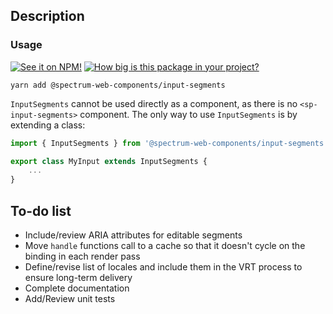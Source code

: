 ## Description

### Usage

[![See it on NPM!](https://img.shields.io/npm/v/@spectrum-web-components/input-segments?style=for-the-badge)](https://www.npmjs.com/package/@spectrum-web-components/input-segments)
[![How big is this package in your project?](https://img.shields.io/bundlephobia/minzip/@spectrum-web-components/input-segments?style=for-the-badge)](https://bundlephobia.com/result?p=@spectrum-web-components/input-segments)

```
yarn add @spectrum-web-components/input-segments
```

`InputSegments` cannot be used directly as a component, as there is no `<sp-input-segments>` component. The only way to use `InputSegments` is by extending a class:

```js
import { InputSegments } from '@spectrum-web-components/input-segments';

export class MyInput extends InputSegments {
    ...
}
```

## To-do list

-   Include/review ARIA attributes for editable segments
-   Move `handle` functions call to a cache so that it doesn't cycle on the binding in each render pass
-   Define/revise list of locales and include them in the VRT process to ensure long-term delivery
-   Complete documentation
-   Add/Review unit tests
